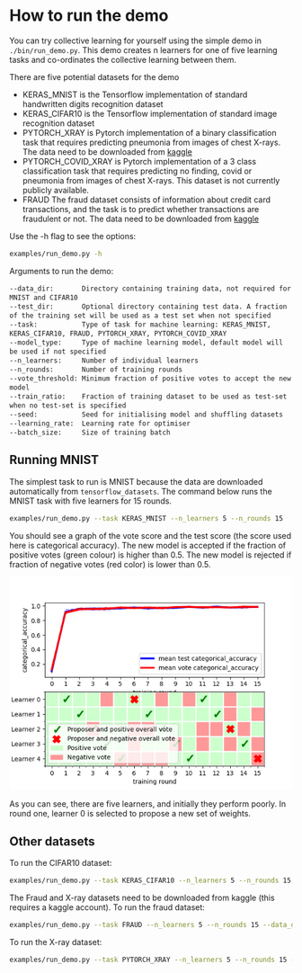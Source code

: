 # How to run the demo

You can try collective learning for yourself using the simple demo in `./bin/run_demo.py`. 
This demo creates n learners for one of five learning tasks and co-ordinates the collective learning between them.

There are five potential datasets for the demo

* KERAS_MNIST is the Tensorflow implementation of standard handwritten digits recognition dataset
* KERAS_CIFAR10 is the Tensorflow implementation of standard image recognition dataset
* PYTORCH_XRAY is Pytorch implementation of a binary classification task that requires predicting pneumonia from images of chest X-rays. 
  The data need to be downloaded from [kaggle](https://www.kaggle.com/paultimothymooney/chest-xray-pneumonia)
* PYTORCH_COVID_XRAY is Pytorch implementation of a 3 class classification task that requires predicting no finding, covid or pneumonia from images of chest X-rays. 
  This dataset is not currently publicly available.
* FRAUD The fraud dataset consists of information about credit card transactions, and the task is to predict whether 
  transactions are fraudulent or not. 
  The data need to be downloaded from [kaggle](https://www.kaggle.com/c/ieee-fraud-detection)

Use the -h flag to see the options:
```bash
examples/run_demo.py -h
```

Arguments to run the demo:
```
--data_dir:       Directory containing training data, not required for MNIST and CIFAR10
--test_dir:       Optional directory containing test data. A fraction of the training set will be used as a test set when not specified
--task:           Type of task for machine learning: KERAS_MNIST, KERAS_CIFAR10, FRAUD, PYTORCH_XRAY, PYTORCH_COVID_XRAY
--model_type:     Type of machine learning model, default model will be used if not specified
--n_learners:     Number of individual learners
--n_rounds:       Number of training rounds
--vote_threshold: Minimum fraction of positive votes to accept the new model
--train_ratio:    Fraction of training dataset to be used as test-set when no test-set is specified
--seed:           Seed for initialising model and shuffling datasets
--learning_rate:  Learning rate for optimiser
--batch_size:     Size of training batch
```

## Running MNIST
The simplest task to run is MNIST because the data are downloaded automatically from `tensorflow_datasets`.
The command below runs the MNIST task with five learners for 15 rounds.
```bash
examples/run_demo.py --task KERAS_MNIST --n_learners 5 --n_rounds 15
```
You should see a graph of the vote score and the test score (the score used here is categorical accuracy).
The new model is accepted if the fraction of positive votes (green colour) is higher than 0.5. 
The new model is rejected if fraction of negative votes (red color) is lower than 0.5. 

![Alt text](images/mnist_plot.png?raw=true "Collective learning graph")

As you can see, there are five learners, and initially they perform poorly.
In round one, learner 0 is selected to propose a new set of weights.

## Other datasets
To run the CIFAR10 dataset:
```bash
examples/run_demo.py --task KERAS_CIFAR10 --n_learners 5 --n_rounds 15
```
The Fraud and X-ray datasets need to be downloaded from kaggle (this requires a kaggle account).
To run the fraud dataset:
```bash
examples/run_demo.py --task FRAUD --n_learners 5 --n_rounds 15 --data_dir ./data/fraud
```
To run the X-ray dataset:
```bash
examples/run_demo.py --task PYTORCH_XRAY --n_learners 5 --n_rounds 15 --data_dir ./data/xray
```

